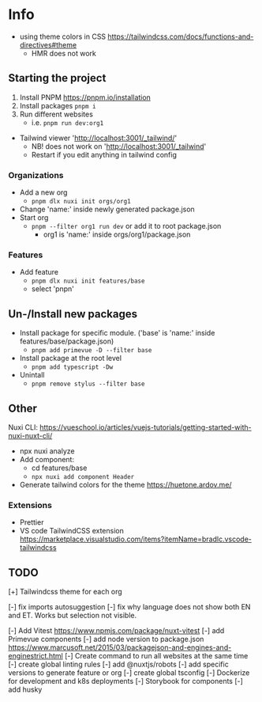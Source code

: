 # Info

- using theme colors in CSS <https://tailwindcss.com/docs/functions-and-directives#theme>
  - HMR does not work

## Starting the project

1. Install PNPM <https://pnpm.io/installation>
2. Install packages ``` pnpm i ```
3. Run different websites
    - i.e. ``` pnpm run dev:org1 ```

- Tailwind viewer '<http://localhost:3001/_tailwind/>'
  - NB! does not work on '<http://localhost:3001/_tailwind>'
  - Restart if you edit anything in tailwind config

### Organizations

- Add a new org
  - ```pnpm dlx nuxi init orgs/org1```
- Change 'name:' inside newly generated package.json
- Start org
  - ```pnpm --filter org1 run dev``` or add it to root package.json
    - org1 is 'name:' inside orgs/org1/package.json

### Features

- Add feature
  - ``` pnpm dlx nuxi init features/base ```
  - select 'pnpn'

## Un-/Install new packages

- Install package for specific module. ('base' is 'name:' inside features/base/package.json)
  - ``` pnpm add primevue -D --filter base ```
- Install package at the root level
  - ``` pnpm add typescript -Dw ```
- Unintall
  - ``` pnpm remove stylus --filter base ```

## Other

Nuxi CLI: <https://vueschool.io/articles/vuejs-tutorials/getting-started-with-nuxi-nuxt-cli/>

- npx nuxi analyze
- Add component:
  - cd features/base
  - ``` npx nuxi add component Header ```
- Generate tailwind colors for the theme <https://huetone.ardov.me/>

### Extensions

- Prettier
- VS code TailwindCSS extension <https://marketplace.visualstudio.com/items?itemName=bradlc.vscode-tailwindcss>

## TODO

[+] Tailwindcss theme for each org

[-] fix imports autosuggestion
[-] fix why language does not show both EN and ET. Works but selection not visible.

[-] Add Vitest <https://www.npmjs.com/package/nuxt-vitest>
[-] add Primevue components
[-] add node version to package.json <https://www.marcusoft.net/2015/03/packagejson-and-engines-and-enginestrict.html>
[-] Create command to run all websites at the same time
[-] create global linting rules
[-] add @nuxtjs/robots
[-] add specific versions to generate feature or org
[-] create global tsconfig
[-] Dockerize for development and k8s deployments
[-] Storybook for components
[-] add husky
